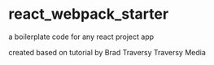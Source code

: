 # react_webpack_starter

a boilerplate code for any react project app

created based on tutorial by Brad Traversy Traversy Media